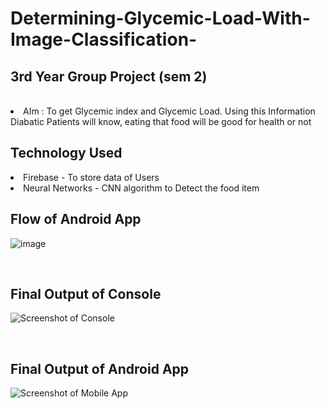
# Determining-Glycemic-Load-With-Image-Classification-
## 3rd Year Group Project (sem 2)
<br>


<li>AIm : To get Glycemic index and Glycemic Load. Using this Information Diabatic Patients will know, eating that food will be good for health or not </li>



## Technology Used
<li> Firebase - To store data of Users</li>
<li> Neural Networks - CNN algorithm to Detect the food item</li>



## Flow of Android App
![image](https://user-images.githubusercontent.com/45332512/130639585-c0877171-f050-420f-92f9-38f66dda2de5.png)

<br>

## Final Output of Console

![Screenshot of Console](https://user-images.githubusercontent.com/45332512/130639325-f59fb620-b628-4f84-9a69-d889d0562435.JPG)

<br>

## Final Output of Android App

![Screenshot of Mobile App](https://user-images.githubusercontent.com/45332512/130639336-6348d8bf-fd7b-4daf-9f8f-4110c77f12fd.jpg)
